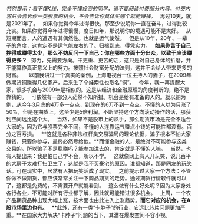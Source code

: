 *特别提示：看不懂K线，完全不懂投资的同学，请不要阅读付费部分内容。付费内容只会告诉你一类股票的机会，不会告诉你具体买哪个就能赚钱。*
 
再过10天，就是2021年了。
 
如果你觉得今年过得很快，那至少说明你一直在奋斗，过得比较充实。如果你觉得今年过得很慢，度日如年，那说明你的境遇可能不是太好。
 
从短期而言，人的遭遇有其偶然性。也就是运气使然。
 
但是从10年、20年、一辈子的角度，这肯定不是运气能左右的了。归根到底，得凭实力。
 
**如果你苦于自己挣得或赚得太少，那么不妨反问一下自己：你在哪些方面十分出众，以致于应该赚得更多？**
 
努力，先需要方向。干更重、更苦的活，这只是对自己身体的折磨，并不能算作真正意义上的努力。按照社会财富分配的法则，这并不会给人带来更多的财富。
 
 
以前我讲过一个真实的案例，上海电视台一位主持人的妻子，在2009年做期货铜赚得几亿家产，后来生了个娃索性也取名“铜”。
 
今年，我一再提醒大家，很多机会与2009年是相似的。这是从经济和金融原理的角度判断的，绝不是靠猜的。
 
可依然有一部分人茫然不知所措。机会是给有准备的人的。就以铜为例，从今年3月底的4万多一点点，到现在的6万不到一点点。不懂的人以为只涨了50%，但是在期货上，这至少是5倍利润。不断坚持这个方向滚动操作的话，那获利空间远比这个大。
 
当然，如果不是股市上的熟手，那么期货市场是完全不适合大家的，因为它与股票完全不同，不懂的人连靠运气赚点小钱的可能性都没有。百分之百亏损。
 
**这就是各种非法杠杆类交易骗局的理论依据，骗子根本不怕大家赚钱，只要你参与，最终必然亏给他。**而懂金融的人，是绝对不可能参与这类交易的。所以骗子不是稳赚吗？能参加进去的，肯定就是不懂的人嘛。
 
当然，也有人提出来：我是怕自己学不会，所以不学。
 
这就像网上有人开玩笑，说几百平的大房子太难打扫卫生了，这就是我不买豪宅的原因。谁都知道，那是网友的玩笑话。可在现实中，居然有人把玩笑活成了现实。
 
之前提示过大家一个方法：不管你做不做期货，都应该常常关注一下商品期货的走势。通过期货行情软件就可以了，这都是免费的，不需要开户就能看到。
 
这么做有什么好处呢？因为大家身处各行各业，不可能对所有行业都了解，因此就可能错过很多机会。
 
上周，一个农产品期货品种出现大幅上涨，技术面也由此进入上涨趋势。**而它对应的机会，在A股市场里边也有。**
 
**此外，还有一类“卡脖子”的行业，它远比芯片问题更加严重。**在国家大力解决“卡脖子”问题的当下，其潜在爆发空间不容小视。